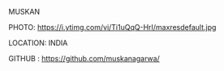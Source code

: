 MUSKAN

PHOTO: https://i.ytimg.com/vi/Ti1uQqQ-HrI/maxresdefault.jpg

LOCATION: INDIA

GITHUB : https://github.com/muskanagarwa/
